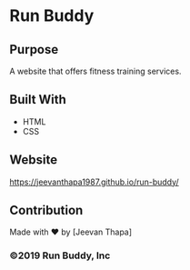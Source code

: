# Run Buddy

## Purpose
A website that offers fitness training services.

## Built With
* HTML
* CSS

## Website
https://jeevanthapa1987.github.io/run-buddy/

## Contribution
Made with ❤️ by [Jeevan Thapa]

### ©️2019 Run Buddy, Inc 
